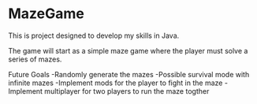 # MazeGame

This is project designed to develop my skills in Java.

The game will start as a simple maze game where the player must solve a series of mazes.

Future Goals
  -Randomly generate the mazes
  -Possible survival mode with infinite mazes
  -Implement mods for the player to fight in the maze
  -Implement multiplayer for two players to run the maze togther
  
